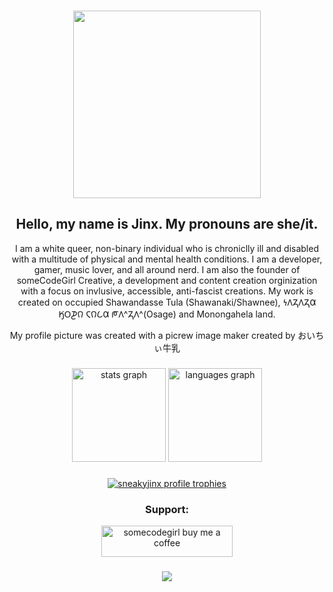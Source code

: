 ###

<div align="center">
  <img height="300" src="https://4vs8r5ztn3.ufs.sh/f/cC8f3XH57MPQ7elW9dvfpnkgbv4Or3RjU6u2C0AKdDMZHVGw"/>
</div>


###

<div align="center">
  <h2>Hello, my name is Jinx. My pronouns are she/it.</h2>
  <p>I am a white queer, non-binary individual who is chroniclly ill and disabled with a multitude of physical and mental health conditions. I am a developer, gamer, music lover, and all around nerd. I am also the founder of someCodeGirl Creative, a development and content creation orginization with a focus on invlusive, accessible, anti-fascist creations. My work is created on occupied Shawandasse Tula (Shawanaki/Shawnee), 𐓏𐒰𐓓𐒰𐓓𐒷 𐒼𐓂𐓊𐒻 𐓆𐒻𐒿𐒷 𐓀𐒰^𐓓𐒰^(Osage) and Monongahela land.</p>
  <p>My profile picture was created with a picrew image maker created by おいちぃ牛乳</p>
</div>

###

<div align="center">
  <img src="https://github-readme-stats.vercel.app/api?username=sneakyjinx&theme=synthwave&show_icons=true&hide_border=false&count_private=true" height="150" alt="stats graph"  />
  <img src="https://github-readme-stats.vercel.app/api/top-langs/?username=sneakyjinx&theme=synthwave&show_icons=true&hide_border=false&layout=compact" height="150" alt="languages graph"  />
</div>

###

<div align="center">
  <p> <a href="https://github.com/ryo-ma/github-profile-trophy"><img src="https://github-profile-trophy.vercel.app/?username=sneakyjinx" alt="sneakyjinx profile trophies" /></a> </p>
<h3>Support:</h3>
<p><a href="https://www.buymeacoffee.com/somecodegirl"> <img src="https://cdn.buymeacoffee.com/buttons/v2/default-yellow.png" height="50" width="210" alt="somecodegirl buy me a coffee" /></a></p>
</div>





###

<div align="center">
  <img src="https://profile-counter.glitch.me/somecodegirl/count.svg"/>
</div>

###
